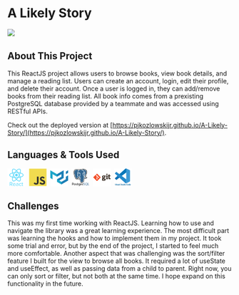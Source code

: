 # A Likely Story

<img src='https://res.cloudinary.com/detcvmtip/image/upload/v1657051274/bookstore/School-Books-PNG-Clipart-Background_kj3ylx.png' height='200'/>

## About This Project

This ReactJS project allows users to browse books, view book details, and manage a reading list. Users can create an account, login, edit their profile, and delete their account. Once a user is logged in, they can add/remove books from their reading list. All book info comes from a prexisting PostgreSQL database provided by a teammate and was accessed using RESTful APIs.

Check out the deployed version at [https://pjkozlowskijr.github.io/A-Likely-Story/](https://pjkozlowskijr.github.io/A-Likely-Story/).

## Languages & Tools Used
<div>
  <img src="https://github.com/devicons/devicon/blob/master/icons/react/react-original-wordmark.svg" alt="React" height="40" width="40">&nbsp;
  <img src="https://github.com/devicons/devicon/blob/master/icons/javascript/javascript-original.svg" alt="JavaScript" height="40" width="40">&nbsp;
  <img src="https://github.com/devicons/devicon/blob/master/icons/materialui/materialui-original.svg" alt="MUI" height="40" width="40">&nbsp;
  <img src="https://github.com/devicons/devicon/blob/master/icons/postgresql/postgresql-original-wordmark.svg" alt="PostgreSQL" height="40" width="40">&nbsp;
  <img src="https://github.com/devicons/devicon/blob/master/icons/git/git-original-wordmark.svg" alt="Git" height="40" width="40">&nbsp;
  <img src="https://github.com/devicons/devicon/blob/master/icons/vscode/vscode-original-wordmark.svg" alt="VS Code" height="40" width="40">&nbsp;
</div>

## Challenges 

This was my first time working with ReactJS. Learning how to use and navigate the library was a great learning experience. The most difficult part was learning the hooks and how to implement them in my project. It took some trial and error, but by the end of the project, I started to feel much more comfortable. Another aspect that was challenging was the sort/filter feature I built for the view to browse all books. It required a lot of useState and useEffect, as well as passing data from a child to parent. Right now, you can only sort or filter, but not both at the same time. I hope expand on this functionality in the future. 
